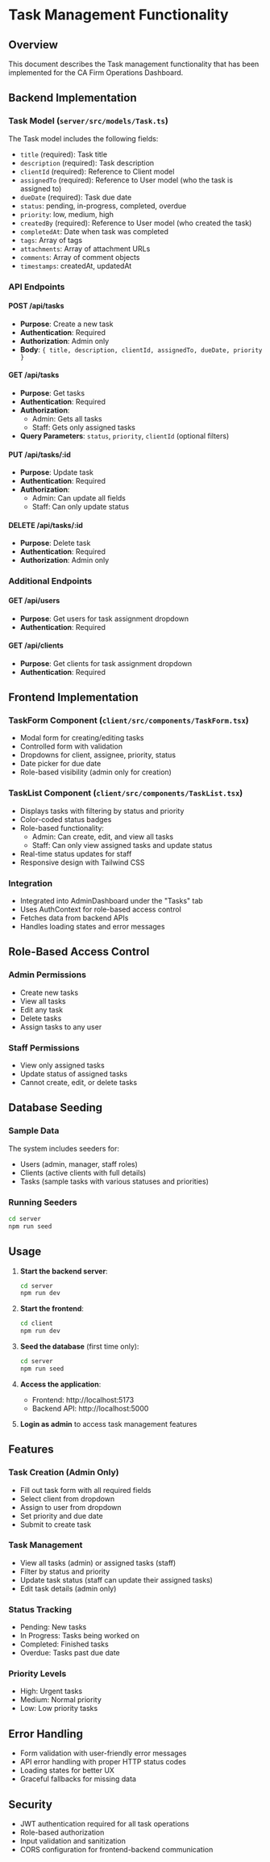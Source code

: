 # Task Management Functionality

## Overview
This document describes the Task management functionality that has been implemented for the CA Firm Operations Dashboard.

## Backend Implementation

### Task Model (`server/src/models/Task.ts`)
The Task model includes the following fields:
- `title` (required): Task title
- `description` (required): Task description
- `clientId` (required): Reference to Client model
- `assignedTo` (required): Reference to User model (who the task is assigned to)
- `dueDate` (required): Task due date
- `status`: pending, in-progress, completed, overdue
- `priority`: low, medium, high
- `createdBy` (required): Reference to User model (who created the task)
- `completedAt`: Date when task was completed
- `tags`: Array of tags
- `attachments`: Array of attachment URLs
- `comments`: Array of comment objects
- `timestamps`: createdAt, updatedAt

### API Endpoints

#### POST /api/tasks
- **Purpose**: Create a new task
- **Authentication**: Required
- **Authorization**: Admin only
- **Body**: `{ title, description, clientId, assignedTo, dueDate, priority }`

#### GET /api/tasks
- **Purpose**: Get tasks
- **Authentication**: Required
- **Authorization**: 
  - Admin: Gets all tasks
  - Staff: Gets only assigned tasks
- **Query Parameters**: `status`, `priority`, `clientId` (optional filters)

#### PUT /api/tasks/:id
- **Purpose**: Update task
- **Authentication**: Required
- **Authorization**: 
  - Admin: Can update all fields
  - Staff: Can only update status

#### DELETE /api/tasks/:id
- **Purpose**: Delete task
- **Authentication**: Required
- **Authorization**: Admin only

### Additional Endpoints

#### GET /api/users
- **Purpose**: Get users for task assignment dropdown
- **Authentication**: Required

#### GET /api/clients
- **Purpose**: Get clients for task assignment dropdown
- **Authentication**: Required

## Frontend Implementation

### TaskForm Component (`client/src/components/TaskForm.tsx`)
- Modal form for creating/editing tasks
- Controlled form with validation
- Dropdowns for client, assignee, priority, status
- Date picker for due date
- Role-based visibility (admin only for creation)

### TaskList Component (`client/src/components/TaskList.tsx`)
- Displays tasks with filtering by status and priority
- Color-coded status badges
- Role-based functionality:
  - Admin: Can create, edit, and view all tasks
  - Staff: Can only view assigned tasks and update status
- Real-time status updates for staff
- Responsive design with Tailwind CSS

### Integration
- Integrated into AdminDashboard under the "Tasks" tab
- Uses AuthContext for role-based access control
- Fetches data from backend APIs
- Handles loading states and error messages

## Role-Based Access Control

### Admin Permissions
- Create new tasks
- View all tasks
- Edit any task
- Delete tasks
- Assign tasks to any user

### Staff Permissions
- View only assigned tasks
- Update status of assigned tasks
- Cannot create, edit, or delete tasks

## Database Seeding

### Sample Data
The system includes seeders for:
- Users (admin, manager, staff roles)
- Clients (active clients with full details)
- Tasks (sample tasks with various statuses and priorities)

### Running Seeders
```bash
cd server
npm run seed
```

## Usage

1. **Start the backend server**:
   ```bash
   cd server
   npm run dev
   ```

2. **Start the frontend**:
   ```bash
   cd client
   npm run dev
   ```

3. **Seed the database** (first time only):
   ```bash
   cd server
   npm run seed
   ```

4. **Access the application**:
   - Frontend: http://localhost:5173
   - Backend API: http://localhost:5000

5. **Login as admin** to access task management features

## Features

### Task Creation (Admin Only)
- Fill out task form with all required fields
- Select client from dropdown
- Assign to user from dropdown
- Set priority and due date
- Submit to create task

### Task Management
- View all tasks (admin) or assigned tasks (staff)
- Filter by status and priority
- Update task status (staff can update their assigned tasks)
- Edit task details (admin only)

### Status Tracking
- Pending: New tasks
- In Progress: Tasks being worked on
- Completed: Finished tasks
- Overdue: Tasks past due date

### Priority Levels
- High: Urgent tasks
- Medium: Normal priority
- Low: Low priority tasks

## Error Handling
- Form validation with user-friendly error messages
- API error handling with proper HTTP status codes
- Loading states for better UX
- Graceful fallbacks for missing data

## Security
- JWT authentication required for all task operations
- Role-based authorization
- Input validation and sanitization
- CORS configuration for frontend-backend communication 